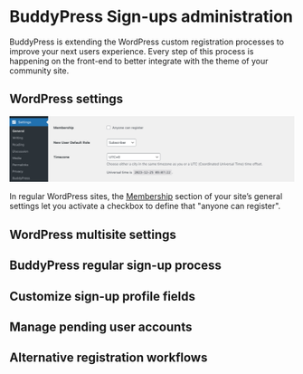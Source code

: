 # BuddyPress Sign-ups administration

BuddyPress is extending the WordPress custom registration processes to improve your next users experience. Every step of this process is happening on the front-end to better integrate with the theme of your community site.

## WordPress settings

![Membership settings](../../assets/signup-administration-wp-settings.png)

In regular WordPress sites, the [Membership](https://wordpress.org/documentation/article/settings-general-screen/#membership) section of your site’s general settings let you activate a checkbox to define that "anyone can register". 

## WordPress multisite settings

## BuddyPress regular sign-up process

## Customize sign-up profile fields

## Manage pending user accounts

## Alternative registration workflows